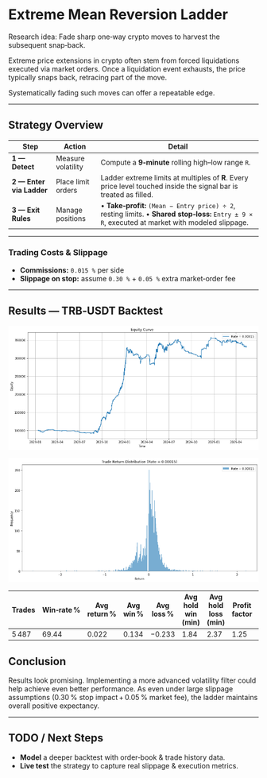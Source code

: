 # Extreme Mean Reversion Ladder

Research idea: Fade sharp one‑way crypto moves to harvest the subsequent snap‑back.

Extreme price extensions in crypto often stem from forced liquidations executed via market orders.
Once a liquidation event exhausts, the price typically snaps back, retracing part of the move.

Systematically fading such moves can offer a repeatable edge.

---

## Strategy Overview

| Step                     | Action             | Detail                                                                                                                                              |
| ------------------------ | ------------------ | --------------------------------------------------------------------------------------------------------------------------------------------------- |
| **1 — Detect**           | Measure volatility | Compute a **9‑minute** rolling high–low range `R`.                                                                                                  |
| **2 — Enter via Ladder** | Place limit orders | Ladder extreme limits at multiples of **R**. Every price level touched inside the signal bar is treated as filled.                                  |
| **3 — Exit Rules**       | Manage positions   | • **Take‑profit:** `(Mean − Entry price) ÷ 2`, resting limits.   • **Shared stop‑loss:** `Entry ± 9 × R`, executed at market with modeled slippage. |

---

### Trading Costs & Slippage

* **Commissions:** `0.015 %` per side
* **Slippage on stop:** assume `0.30 %` + `0.05 %` extra market‑order fee

---

## Results — TRB‑USDT Backtest

![Equity Curve](eq.png)

![Equity Curve](distr.png)


| Trades | Win‑rate % | Avg return % | Avg win % | Avg loss % | Avg hold win (min) | Avg hold loss (min) | Profit factor | Max DD % |
| ------ | ---------- | ------------ | --------- | ---------- | ------------------ | ------------------- | ------------- | -------- |
| 5 487  | 69.44      | 0.022        | 0.134     | −0.233     | 1.84               | 2.37                | 1.25          | −14.91   |


## Conclusion

Results look promising. Implementing a more advanced volatility filter could help achieve even better performance.
As even under large slippage assumptions (0.30 % stop impact + 0.05 % market fee), the ladder maintains overall positive expectancy.

---

## TODO / Next Steps

* **Model** a deeper backtest with order‑book & trade history data.
* **Live test** the strategy to capture real slippage & execution metrics.